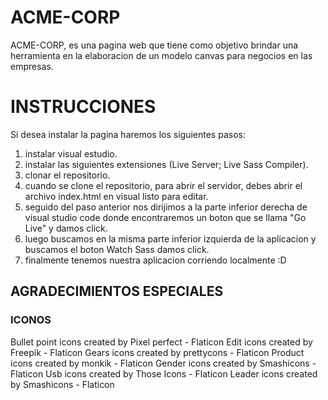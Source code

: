 # ACME-CORP
ACME-CORP, es una pagina web que tiene como objetivo brindar una herramienta en la elaboracion de un modelo canvas para negocios en las empresas.

# INSTRUCCIONES
Si desea instalar la pagina haremos los siguientes pasos:

1. instalar visual estudio.
2. instalar las siguientes extensiones (Live Server; Live Sass Compiler).
3. clonar el repositorio.
4. cuando se clone el repositorio, para abrir el servidor, debes abrir el archivo index.html en visual listo para editar.
5. seguido del paso anterior nos dirijimos a la parte inferior derecha de visual studio code donde encontraremos un boton que se llama "Go Live" y damos click.
6. luego buscamos en la misma parte inferior izquierda de la aplicacion y buscamos el boton Watch Sass damos click.
7. finalmente tenemos nuestra aplicacion corriendo localmente :D

## AGRADECIMIENTOS ESPECIALES

### ICONOS

Bullet point icons created by Pixel perfect - Flaticon
Edit icons created by Freepik - Flaticon
Gears icons created by prettycons - Flaticon
Product icons created by monkik - Flaticon
Gender icons created by Smashicons - Flaticon
Usb icons created by Those Icons - Flaticon
Leader icons created by Smashicons - Flaticon